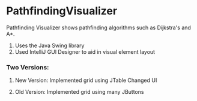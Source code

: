 # PathfindingVisualizer
Pathfinding Visualizer shows pathfinding algorithms such as Dijkstra's and A*.


1. Uses the Java Swing library
2. Used IntelliJ GUI Designer to aid in visual element layout





### Two Versions:
1. New Version:
   Implemented grid using JTable
   Changed UI
  
  
2. Old Version:
   Implemented grid using many JButtons
